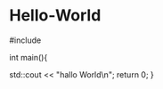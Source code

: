 # Hello-World
#include <iostream>
  
  int main(){
  
  std::cout << "hallo World\n";
  return 0;
  }
